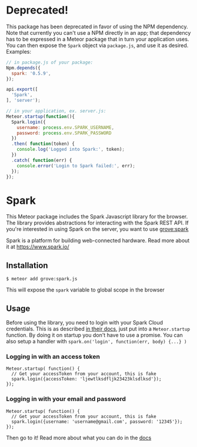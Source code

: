 # Deprecated!
This package has been deprecated in favor of using the NPM dependency. Note that currently you can't use a NPM directly in an app; that dependency has to be expressed in a Meteor package that in turn your application uses. You can then expose the `Spark` object via `package.js`, and use it as desired. Examples:

```javascript
// in package.js of your package:
Npm.depends({
  spark: '0.5.9',
});

api.export([
  'Spark',
], 'server');

// in your application, ex. server.js:
Meteor.startup(function(){
  Spark.login({
    username: process.env.SPARK_USERNAME,
    password: process.env.SPARK_PASSWORD
  })
  .then( function(token) {
    console.log('Logged into Spark:', token);
  })
  .catch( function(err) {
    console.error('Login to Spark failed:', err);
  });
});

```


# Spark
This Meteor package includes the Spark Javascript library for the browser. The library provides abstractions for interacting with the Spark REST API. If you're interested in using Spark on the server, you want to use [grove:spark](https://github.com/grovelabs/meteor-spark-npm)

Spark is a platform for building web-connected hardware. Read more about it at https://www.spark.io/


## Installation
````
$ meteor add grove:spark.js
````
This will expose the `spark` variable to global scope in the browser

## Usage
Before using the library, you need to login with your Spark Cloud credentials. This is as described [in their docs](http://docs.spark.io/javascript/#getting-started-logging-in), just put into a `Meteor.startup` function. By doing it on startup you don't have to use a promise. You can also setup a handler with `spark.on('login', function(err, body) {...} ) `

### Logging in with an access token

````
Meteor.startup( function() {
  // Get your accessToken from your account, this is fake
  spark.login({accessToken: 'ljewtlksdfljk23423klsdlksd'}); 
});
````

### Logging in with your email and password

````
Meteor.startup( function() {
  // Get your accessToken from your account, this is fake
  spark.login({username: 'username@gmail.com', password: '12345'}); 
});
````

Then go to it! Read more about what you can do in the [docs](http://docs.spark.io/javascript)